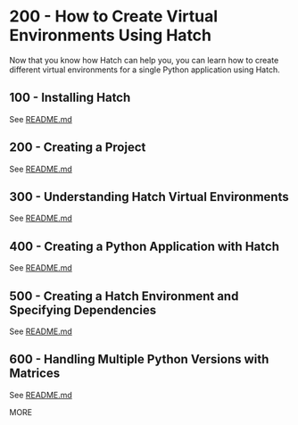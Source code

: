 # 200 - How to Create Virtual Environments Using Hatch

Now that you know how Hatch can help you, you can learn how to create different virtual environments for a single Python application using Hatch.

## 100 - Installing Hatch

See [README.md](./100/README.md)

## 200 - Creating a Project

See [README.md](./200/README.md)

## 300 - Understanding Hatch Virtual Environments

See [README.md](./300/README.md)

## 400 - Creating a Python Application with Hatch

See [README.md](./400/README.md)

## 500 - Creating a Hatch Environment and Specifying Dependencies

See [README.md](./500/README.md)

## 600 - Handling Multiple Python Versions with Matrices

See [README.md](./600/README.md)

MORE